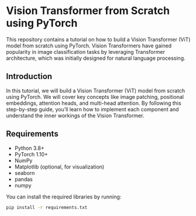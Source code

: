 # Vision Transformer from Scratch using PyTorch

This repository contains a tutorial on how to build a Vision Transformer (ViT) model from scratch using PyTorch. Vision Transformers have gained popularity in image classification tasks by leveraging Transformer architecture, which was initially designed for natural language processing.

## Introduction
In this tutorial, we will build a Vision Transformer (ViT) model from scratch using PyTorch. We will cover key concepts like image patching, positional embeddings, attention heads, and multi-head attention. By following this step-by-step guide, you’ll learn how to implement each component and understand the inner workings of the Vision Transformer.

## Requirements
- Python 3.8+
- PyTorch 1.10+
- NumPy
- Matplotlib (optional, for visualization)
- seaborn
- pandas
- numpy

You can install the required libraries by running:
```bash
pip install -r requirements.txt
